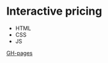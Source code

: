 # Interactive pricing

- HTML 
- CSS 
- JS


[GH-pages](https://ok-webdev.github.io/interactive-pricing)